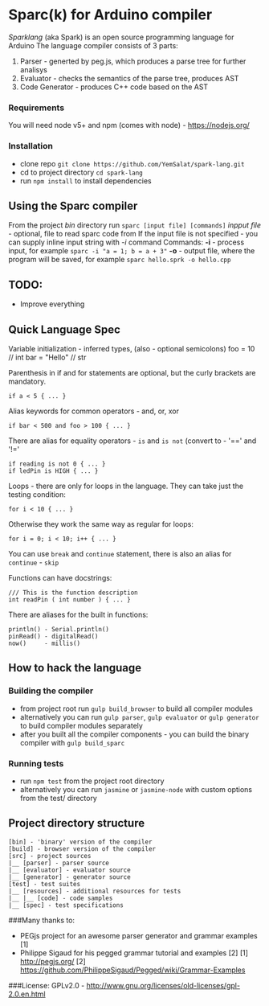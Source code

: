 # Sparc(k) for Arduino compiler

_Sparklang_ (aka Spark) is an open source programming language for Arduino
The language compiler consists of 3 parts:
1) Parser - generted by peg.js, which produces a parse tree for further analisys
2) Evaluator - checks the semantics of the parse tree, produces AST
3) Code Generator - produces C++ code based on the AST

### Requirements
You will need node v5+ and npm (comes with node) - https://nodejs.org/

### Installation
- clone repo `git clone https://github.com/YemSalat/spark-lang.git`
- cd to project directory `cd spark-lang`
- run `npm install` to install dependencies


## Using the Sparc compiler
From the project _bin_ directory run `sparc [input file] [commands]` 
_inpput file_ - optional, file to read sparc code from
If the input file is not specified - you can supply inline input string with _-i_ command
Commands:
__-i__ - process input, for example `sparc -i "a = 1; b = a + 3"`
__-o__ - output file, where the program will be saved, for example `sparc hello.sprk -o hello.cpp`


## TODO:
- Improve everything

## Quick Language Spec
Variable initialization - inferred types, (also - optional semicolons)
    foo = 10 // int
    bar = "Hello" // str


Parenthesis in if and for statements are optional, but the curly brackets are mandatory.

    if a < 5 { ... }


Alias keywords for common operators - and, or, xor

    if bar < 500 and foo > 100 { ... }


There are alias for equality operators - `is` and `is not` (convert to - '==' and '!='

    if reading is not 0 { ... }
    if ledPin is HIGH { ... }


Loops - there are only for loops in the language.
They can take just the testing condition:

    for i < 10 { ... }


Otherwise they work the same way as regular for loops:

    for i = 0; i < 10; i++ { ... }


You can use `break` and `continue` statement,
there is also an alias for `continue` - `skip`


Functions can have docstrings:

    /// This is the function description
    int readPin ( int number ) { ... }


There are aliases for the built in functions:

    println() - Serial.println()
    pinRead() - digitalRead()
    now()     - millis()


## How to hack the language

### Building the compiler
- from project root run `gulp build_browser` to build all compiler modules
- alternatively you can run `gulp parser`, `gulp evaluator` or `gulp generator` to build compiler modules separately
- after you built all the compiler components - you can build the binary compiler with `gulp build_sparc`

### Running tests
- run `npm test` from the project root directory
- alternatively you can run `jasmine` or `jasmine-node` with custom options from the test/ directory 


## Project directory structure
    [bin] - 'binary' version of the compiler
    [build] - browser version of the compiler
    [src] - project sources
    |__ [parser] - parser source
    |__ [evaluator] - evaluator source
    |__ [generator] - generator source
    [test] - test suites
    |__ [resources] - additional resources for tests
    |__ |__ [code] - code samples
    |__ [spec] - test specifications


###Many thanks to:
- PEGjs project for an awesome parser generator and grammar examples [1]
- Philippe Sigaud for his pegged grammar tutorial and examples [2]
[1] http://pegjs.org/
[2] https://github.com/PhilippeSigaud/Pegged/wiki/Grammar-Examples

###License:
GPLv2.0 - http://www.gnu.org/licenses/old-licenses/gpl-2.0.en.html

